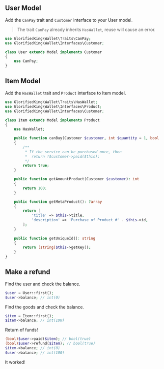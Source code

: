 ## User Model

Add the `CanPay` trait and `Customer` interface to your User model.

> The trait `CanPay` already inherits `HasWallet`, reuse will cause an error.

```php
use GlorifiedKing\Wallet\Traits\CanPay;
use GlorifiedKing\Wallet\Interfaces\Customer;

class User extends Model implements Customer
{
    use CanPay;
}
```

## Item Model

Add the `HasWallet` trait and `Product` interface to Item model.

```php
use GlorifiedKing\Wallet\Traits\HasWallet;
use GlorifiedKing\Wallet\Interfaces\Product;
use GlorifiedKing\Wallet\Interfaces\Customer;

class Item extends Model implements Product
{
    use HasWallet;

    public function canBuy(Customer $customer, int $quantity = 1, bool $force = null): bool
    {
        /**
         * If the service can be purchased once, then
         *  return !$customer->paid($this);
         */
        return true; 
    }

    public function getAmountProduct(Customer $customer): int
    {
        return 100;
    }

    public function getMetaProduct(): ?array
    {
        return [
            'title' => $this->title, 
            'description' => 'Purchase of Product #' . $this->id,
        ];
    }
    
    public function getUniqueId(): string
    {
        return (string)$this->getKey();
    }
}
```

## Make a refund

Find the user and check the balance.

```php
$user = User::first();
$user->balance; // int(0)
```

Find the goods and check the balance.

```php
$item = Item::first();
$item->balance; // int(100)
```

Return of funds!

```php
(bool)$user->paid($item); // bool(true)
(bool)$user->refund($item); // bool(true)
$item->balance; // int(0)
$user->balance; // int(100)
```

It worked! 
